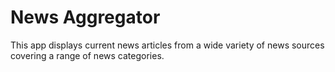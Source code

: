 # News Aggregator
 This app displays current news articles from a wide variety of news sources covering a range of news categories.
